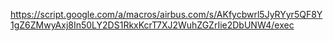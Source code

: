 https://script.google.com/a/macros/airbus.com/s/AKfycbwrl5JyRYyr5QF8Y1gZ6ZMwyAxj8In50LY2DS1RkxKcrT7XJ2WuhZGZrIie2DbUNW4/exec
